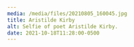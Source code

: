 ```yaml
---
media: /media/files/20210805_160045.jpg
title: Aristilde Kirby
alt: Selfie of poet Aristilde Kirby.
date: 2021-10-18T11:28:00-0500
---
```

